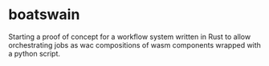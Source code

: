 # boatswain
Starting a proof of concept for a workflow system written in Rust to allow orchestrating jobs as wac compositions of wasm components wrapped with a python script.
